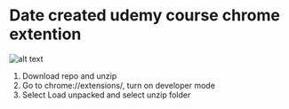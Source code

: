 # Date created udemy course chrome extention

![alt text](https://i.imgur.com/ABCEth1.png)


1. Download repo and unzip 
2. Go to chrome://extensions/, turn on developer mode
3. Select Load unpacked and select unzip folder
